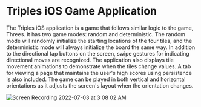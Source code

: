 # Triples iOS Game Application
The Triples iOS application is a game that follows similar logic to the game, Threes. It has two game modes: random and deterministic. The random mode will randomly initialize the starting locations of the four tiles, and the deterministic mode will always initialize the board the same way. In addition to the directional tap buttons on the screen, swipe gestures for indicating directional moves are recognized. The application also displays tile movement animations to demonstrate when the tiles change values. A tab for viewing a page that maintains the user's high scores using persistence is also included. The game can be played in both vertical and horizontal orientations as it adjusts the screen's layout when the orientation changes.



![Screen Recording 2022-07-03 at 3 08 02 AM](https://user-images.githubusercontent.com/71235972/177029262-36d325cd-d638-4da1-accb-ab95a4fbdd2e.gif)
